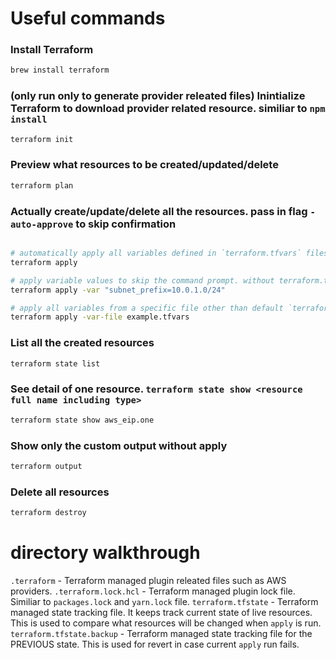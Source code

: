 # Useful commands

### Install Terraform

```sh
brew install terraform
```

### (only run only to generate provider releated files) Inintialize Terraform to download provider related resource. similiar to `npm install`

```sh
terraform init
```

### Preview what resources to be created/updated/delete

```sh
terraform plan
```

### Actually create/update/delete all the resources. pass in flag `-auto-approve` to skip confirmation

```sh

# automatically apply all variables defined in `terraform.tfvars` files
terraform apply

# apply variable values to skip the command prompt. without terraform.tfvars file
terraform apply -var "subnet_prefix=10.0.1.0/24"

# apply all variables from a specific file other than default `terraform.tfvars`
terraform apply -var-file example.tfvars

```

### List all the created resources

```sh
terraform state list
```

### See detail of one resource. `terraform state show <resource full name including type>`

```sh
terraform state show aws_eip.one
```

### Show only the custom output without apply

```sh
terraform output
```

### Delete all resources

```sh
terraform destroy
```

# directory walkthrough

`.terraform` - Terraform managed plugin releated files such as AWS providers.
`.terraform.lock.hcl` - Terraform managed plugin lock file. Similiar to `packages.lock` and `yarn.lock` file.
`terraform.tfstate` - Terraform managed state tracking file. It keeps track current state of live resources. This is used to compare what resources will be changed when `apply` is run.
`terraform.tfstate.backup` - Terraform managed state tracking file for the PREVIOUS state. This is used for revert in case current `apply` run fails.
